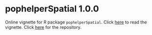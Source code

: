 # pophelperSpatial 1.0.0

Online vignette for R package `pophelperSpatial`.  Click [here](http://royfrancis.github.io/pophelperSpatial/) to read the vignette. Click [here](https://github.com/royfrancis/pophelperSpatial) for the repository.  
